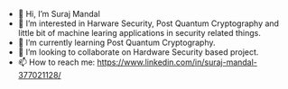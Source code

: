 - 👋 Hi, I’m Suraj Mandal
- 👀 I’m interested in Harware Security, Post Quantum Cryptography and little bit of machine learing applications in security related things.
- 🌱 I’m currently learning Post Quantum Cryptography.
- 💞️ I’m looking to collaborate on Hardware Security based project.
- 📫 How to reach me: https://www.linkedin.com/in/suraj-mandal-377021128/

<!---
srm1071/srm1071 is a ✨ special ✨ repository because its `README.md` (this file) appears on your GitHub profile.
You can click the Preview link to take a look at your changes.
--->
